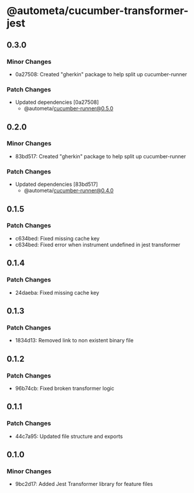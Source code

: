 # @autometa/cucumber-transformer-jest

## 0.3.0

### Minor Changes

- 0a27508: Created "gherkin" package to help split up cucumber-runner

### Patch Changes

- Updated dependencies [0a27508]
  - @autometa/cucumber-runner@0.5.0

## 0.2.0

### Minor Changes

- 83bd517: Created "gherkin" package to help split up cucumber-runner

### Patch Changes

- Updated dependencies [83bd517]
  - @autometa/cucumber-runner@0.4.0

## 0.1.5

### Patch Changes

- c634bed: Fixed missing cache key
- c634bed: Fixed error when instrument undefined in jest transformer

## 0.1.4

### Patch Changes

- 24daeba: Fixed missing cache key

## 0.1.3

### Patch Changes

- 1834d13: Removed link to non existent binary file

## 0.1.2

### Patch Changes

- 96b74cb: Fixed broken transformer logic

## 0.1.1

### Patch Changes

- 44c7a95: Updated file structure and exports

## 0.1.0

### Minor Changes

- 9bc2d17: Added Jest Transformer library for feature files
